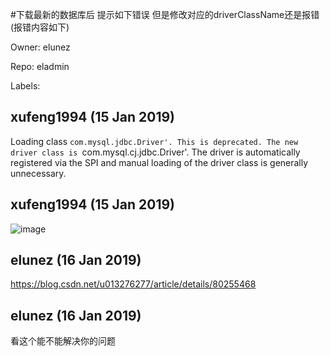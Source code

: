 #下载最新的数据库后 提示如下错误   但是修改对应的driverClassName还是报错(报错内容如下)

Owner: elunez

Repo: eladmin

Labels: 

## xufeng1994 (15 Jan 2019)

Loading class `com.mysql.jdbc.Driver'. This is deprecated. The new driver class is `com.mysql.cj.jdbc.Driver'. The driver is automatically registered via the SPI and manual loading of the driver class is generally unnecessary.

## xufeng1994 (15 Jan 2019)

![image](https://user-images.githubusercontent.com/30763520/51182937-bba48700-190a-11e9-87bb-93ba74563d93.png)


## elunez (16 Jan 2019)

https://blog.csdn.net/u013276277/article/details/80255468

## elunez (16 Jan 2019)

看这个能不能解决你的问题

